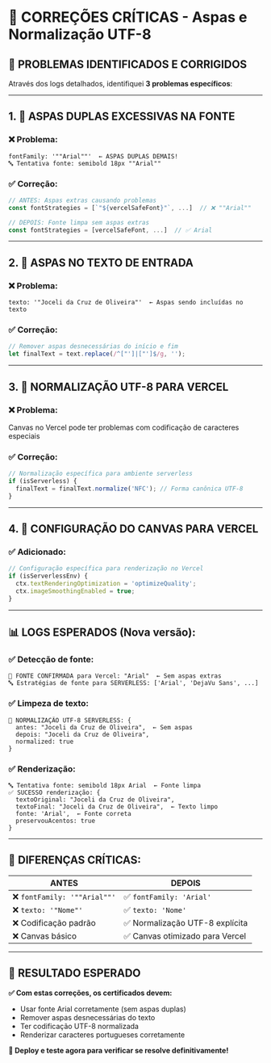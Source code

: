# 🔧 CORREÇÕES CRÍTICAS - Aspas e Normalização UTF-8

## 🎯 **PROBLEMAS IDENTIFICADOS E CORRIGIDOS**

Através dos logs detalhados, identifiquei **3 problemas específicos**:

---

## 1. 🚨 **ASPAS DUPLAS EXCESSIVAS NA FONTE**

### **❌ Problema:**
```
fontFamily: '""Arial""'  ← ASPAS DUPLAS DEMAIS!
🔤 Tentativa fonte: semibold 18px ""Arial""
```

### **✅ Correção:**
```typescript
// ANTES: Aspas extras causando problemas
const fontStrategies = [`"${vercelSafeFont}"`, ...]  // ❌ ""Arial""

// DEPOIS: Fonte limpa sem aspas extras  
const fontStrategies = [vercelSafeFont, ...]  // ✅ Arial
```

---

## 2. 🚨 **ASPAS NO TEXTO DE ENTRADA**

### **❌ Problema:**
```
texto: '"Joceli da Cruz de Oliveira"'  ← Aspas sendo incluídas no texto
```

### **✅ Correção:**
```typescript
// Remover aspas desnecessárias do início e fim
let finalText = text.replace(/^["']|["']$/g, '');
```

---

## 3. 🚨 **NORMALIZAÇÃO UTF-8 PARA VERCEL**

### **❌ Problema:**
Canvas no Vercel pode ter problemas com codificação de caracteres especiais

### **✅ Correção:**
```typescript
// Normalização específica para ambiente serverless
if (isServerless) {
  finalText = finalText.normalize('NFC'); // Forma canônica UTF-8
}
```

---

## 4. 🚨 **CONFIGURAÇÃO DO CANVAS PARA VERCEL**

### **✅ Adicionado:**
```typescript
// Configuração específica para renderização no Vercel
if (isServerlessEnv) {
  ctx.textRenderingOptimization = 'optimizeQuality';
  ctx.imageSmoothingEnabled = true;
}
```

---

## 📊 **LOGS ESPERADOS (Nova versão):**

### **✅ Detecção de fonte:**
```
🎯 FONTE CONFIRMADA para Vercel: "Arial"  ← Sem aspas extras
🔤 Estratégias de fonte para SERVERLESS: ['Arial', 'DejaVu Sans', ...]
```

### **✅ Limpeza de texto:**
```
🔧 NORMALIZAÇÃO UTF-8 SERVERLESS: {
  antes: "Joceli da Cruz de Oliveira",  ← Sem aspas
  depois: "Joceli da Cruz de Oliveira", 
  normalized: true
}
```

### **✅ Renderização:**
```
🔤 Tentativa fonte: semibold 18px Arial  ← Fonte limpa
✅ SUCESSO renderização: {
  textoOriginal: "Joceli da Cruz de Oliveira",
  textoFinal: "Joceli da Cruz de Oliveira",  ← Texto limpo
  fonte: 'Arial',  ← Fonte correta
  preservouAcentos: true
}
```

---

## 🎯 **DIFERENÇAS CRÍTICAS:**

| **ANTES** | **DEPOIS** |
|-----------|------------|
| ❌ `fontFamily: '""Arial""'` | ✅ `fontFamily: 'Arial'` |
| ❌ `texto: '"Nome"'` | ✅ `texto: 'Nome'` |
| ❌ Codificação padrão | ✅ Normalização UTF-8 explícita |
| ❌ Canvas básico | ✅ Canvas otimizado para Vercel |

---

## 🚀 **RESULTADO ESPERADO**

**✅ Com estas correções, os certificados devem:**
- Usar fonte Arial corretamente (sem aspas duplas)
- Remover aspas desnecessárias do texto
- Ter codificação UTF-8 normalizada
- Renderizar caracteres portugueses corretamente

**🎯 Deploy e teste agora para verificar se resolve definitivamente!**
